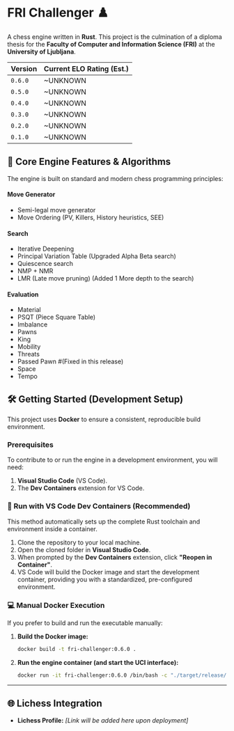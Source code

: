 # FRI Challenger ♟️

A  chess engine written in **Rust**. This project is the culmination of a diploma thesis for the **Faculty of Computer and Information Science (FRI)** at the **University of Ljubljana**.


| Version | Current ELO Rating (Est.) |
| :--- | :--- |
| `0.6.0` | ~UNKNOWN |
| `0.5.0` | ~UNKNOWN |
| `0.4.0` | ~UNKNOWN |
| `0.3.0` | ~UNKNOWN |
| `0.2.0` | ~UNKNOWN |
| `0.1.0` | ~UNKNOWN |

## 🧠 Core Engine Features & Algorithms

The engine is built on standard and modern chess programming principles:

#### Move Generator
- Semi-legal move generator
- Move Ordering (PV, Killers, History heuristics, SEE)
#### Search 
- Iterative Deepening
- Principal Variation Table (Upgraded Alpha Beta search)
- Quiescence search
- NMP + NMR
- LMR (Late move pruning) (Added 1 More depth to the search)
#### Evaluation
- Material
- PSQT (Piece Square Table)
- Imbalance
- Pawns
- King
- Mobility
- Threats
- Passed Pawn  #(Fixed in this release)
- Space
- Tempo

## 🛠️ Getting Started (Development Setup)

This project uses **Docker** to ensure a consistent, reproducible build environment.

### Prerequisites

To contribute to or run the engine in a development environment, you will need:

1.  **Visual Studio Code** (VS Code).
2.  The **Dev Containers** extension for VS Code.

### 🐳 Run with VS Code Dev Containers (Recommended)

This method automatically sets up the complete Rust toolchain and environment inside a container.

1.  Clone the repository to your local machine.
2.  Open the cloned folder in **Visual Studio Code**.
3.  When prompted by the **Dev Containers** extension, click **"Reopen in Container"**.
4.  VS Code will build the Docker image and start the development container, providing you with a standardized, pre-configured environment.

### 💻 Manual Docker Execution

If you prefer to build and run the executable manually:

1.  **Build the Docker image:**
    ```bash
    docker build -t fri-challenger:0.6.0 .
    ```
2.  **Run the engine container (and start the UCI interface):**
    ```bash
    docker run -it fri-challenger:0.6.0 /bin/bash -c "./target/release/fri-challenger"
    ```

***

## 🌐 Lichess Integration


* **Lichess Profile:** *[Link will be added here upon deployment]*
